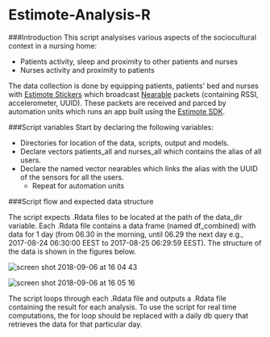 # Estimote-Analysis-R

###Introduction
This script analysises various aspects of the sociocultural context in a nursing home:
- Patients activity, sleep and proximity to other patients and nurses
- Nurses activity and proximity to patients

The data collection is done by equipping patients, patients' bed and nurses with [Estimote Stickers](https://estimote.com/) which broadcast 
[Nearable](https://estimote.github.io/Android-SDK/JavaDocs/com/estimote/sdk/Nearable.html) packets (containing RSSI, 
accelerometer, UUID). These packets are received and parced by automation units which runs an app built using the 
[Estimote SDK](https://developer.estimote.com/).

###Script variables
Start by declaring the following variables:
- Directories for location of the data, scripts, output and models.
- Declare vectors patients_all and nurses_all which contains the alias of all users.
- Declare the named vector nearables which links the alias with the UUID of the sensors for all the users.
  - Repeat for automation units
  
###Script flow and expected data structure
 
The script expects .Rdata files to be located at the path of the data_dir variable.
Each .Rdata file contains a data frame (named df_combined) with data for 1 day (from 06.30 in the morning, until 06.29 the next day e.g., 2017-08-24 06:30:00 EEST to 2017-08-25 06:29:59 EEST). The structure of the data is shown in the figures below.
 
![screen shot 2018-09-06 at 16 04 43](https://user-images.githubusercontent.com/14874913/45159430-65526980-b1ef-11e8-9a40-c53979c21018.png)

![screen shot 2018-09-06 at 16 05 16](https://user-images.githubusercontent.com/14874913/45159452-73a08580-b1ef-11e8-8675-8f7a53f9c2c5.png)

The script loops through each .Rdata file and outputs a .Rdata file containing the result for each analysis.
To use the script for real time computations, the for loop should be replaced with a daily db query that retrieves the data for that particular day.

 
